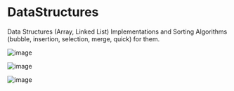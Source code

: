 # DataStructures
Data Structures (Array, Linked List) Implementations and Sorting Algorithms (bubble, insertion, selection, merge, quick) for them.


![image](https://user-images.githubusercontent.com/129925395/231562421-cfa32cf3-ffc7-428d-b4cd-dc1b17953c89.png)

![image](https://user-images.githubusercontent.com/129925395/231565185-b0ce42cf-aeed-4a47-81ba-b9301a98f10d.png)

![image](https://user-images.githubusercontent.com/129925395/231764069-e2e8d720-bfe0-4b29-a79b-ee2654ee21ab.png)
